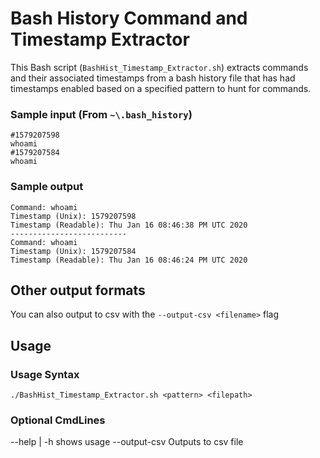 # Bash History Command and Timestamp Extractor

This Bash script (`BashHist_Timestamp_Extractor.sh`) extracts commands and their associated timestamps from a bash history file that has had timestamps enabled based on a specified pattern to hunt for commands.

### Sample input (From `~\.bash_history`)
```
#1579207598
whoami
#1579207584
whoami
```

### Sample output
```
Command: whoami
Timestamp (Unix): 1579207598
Timestamp (Readable): Thu Jan 16 08:46:38 PM UTC 2020
--------------------------
Command: whoami
Timestamp (Unix): 1579207584
Timestamp (Readable): Thu Jan 16 08:46:24 PM UTC 2020 
```

## Other output formats
You can also output to csv with the `--output-csv <filename>` flag

## Usage

### Usage Syntax

`./BashHist_Timestamp_Extractor.sh <pattern> <filepath>`

### Optional CmdLines

--help | -h   		 shows usage
--output-csv <filename>  Outputs to csv file




